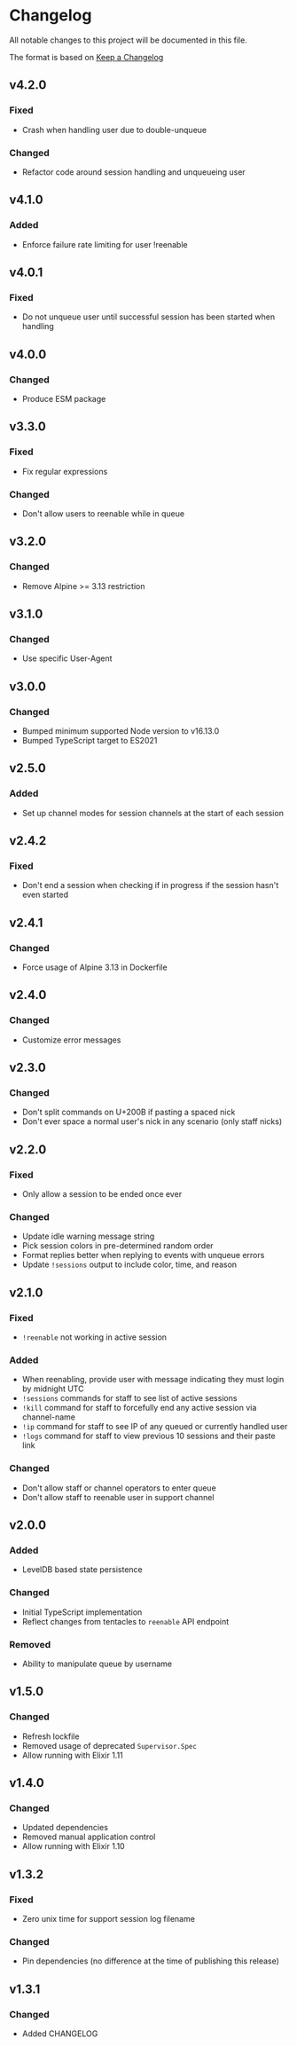 # Changelog
All notable changes to this project will be documented in this file.

The format is based on [Keep a Changelog](https://keepachangelog.com/en/1.0.0/)

## v4.2.0
### Fixed
- Crash when handling user due to double-unqueue

### Changed
- Refactor code around session handling and unqueueing user

## v4.1.0
### Added
- Enforce failure rate limiting for user !reenable

## v4.0.1
### Fixed
- Do not unqueue user until successful session has been started when handling

## v4.0.0
### Changed
- Produce ESM package

## v3.3.0
### Fixed
- Fix regular expressions

### Changed
- Don't allow users to reenable while in queue

## v3.2.0
### Changed
- Remove Alpine >= 3.13 restriction

## v3.1.0
### Changed
- Use specific User-Agent

## v3.0.0
### Changed
- Bumped minimum supported Node version to v16.13.0
- Bumped TypeScript target to ES2021

## v2.5.0
### Added
- Set up channel modes for session channels at the start of each session

## v2.4.2
### Fixed
- Don't end a session when checking if in progress if the session hasn't even started

## v2.4.1
### Changed
- Force usage of Alpine 3.13 in Dockerfile

## v2.4.0
### Changed
- Customize error messages

## v2.3.0
### Changed
- Don't split commands on U+200B if pasting a spaced nick
- Don't ever space a normal user's nick in any scenario (only staff nicks)

## v2.2.0
### Fixed
- Only allow a session to be ended once ever

### Changed
- Update idle warning message string
- Pick session colors in pre-determined random order
- Format replies better when replying to events with unqueue errors
- Update `!sessions` output to include color, time, and reason

## v2.1.0
### Fixed
- `!reenable` not working in active session

### Added
- When reenabling, provide user with message indicating they must login by midnight UTC
- `!sessions` commands for staff to see list of active sessions
- `!kill` command for staff to forcefully end any active session via channel-name
- `!ip` command for staff to see IP of any queued or currently handled user
- `!logs` command for staff to view previous 10 sessions and their paste link

### Changed
- Don't allow staff or channel operators to enter queue
- Don't allow staff to reenable user in support channel

## v2.0.0
### Added
- LevelDB based state persistence

### Changed
- Initial TypeScript implementation
- Reflect changes from tentacles to `reenable` API endpoint

### Removed
- Ability to manipulate queue by username

## v1.5.0
### Changed
- Refresh lockfile
- Removed usage of deprecated `Supervisor.Spec`
- Allow running with Elixir 1.11

## v1.4.0
### Changed
- Updated dependencies
- Removed manual application control
- Allow running with Elixir 1.10

## v1.3.2
### Fixed
- Zero unix time for support session log filename

### Changed
- Pin dependencies (no difference at the time of publishing this release)

## v1.3.1
### Changed
- Added CHANGELOG
